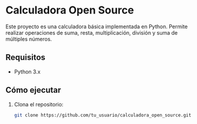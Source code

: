 # Calculadora Open Source

Este proyecto es una calculadora básica implementada en Python. Permite realizar operaciones de suma, resta, multiplicación, división y suma de múltiples números.

## Requisitos

- Python 3.x

## Cómo ejecutar

1. Clona el repositorio:
   ```bash
   git clone https://github.com/tu_usuario/calculadora_open_source.git
